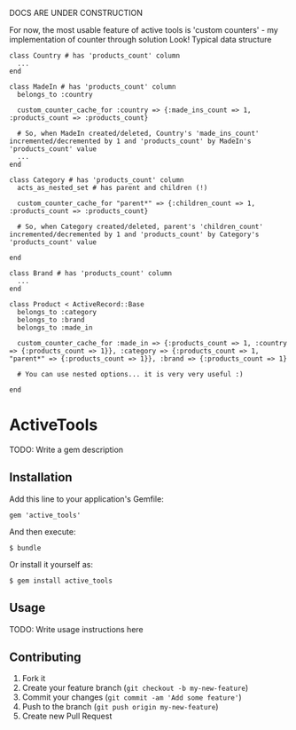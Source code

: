 DOCS ARE UNDER CONSTRUCTION

For now, the most usable feature of active tools is 'custom counters' - my implementation of <t>counter through</t> solution
    Look! Typical data structure

    class Country # has 'products_count' column
      ...
    end

    class MadeIn # has 'products_count' column
      belongs_to :country
      
      custom_counter_cache_for :country => {:made_ins_count => 1, :products_count => :products_count}
      
      # So, when MadeIn created/deleted, Country's 'made_ins_count' incremented/decremented by 1 and 'products_count' by MadeIn's 'products_count' value
      ...
    end

    class Category # has 'products_count' column
      acts_as_nested_set # has parent and children (!)

      custom_counter_cache_for "parent*" => {:children_count => 1, :products_count => :products_count}

      # So, when Category created/deleted, parent's 'children_count' incremented/decremented by 1 and 'products_count' by Category's 'products_count' value

    end

    class Brand # has 'products_count' column
      ...
    end

    class Product < ActiveRecord::Base
      belongs_to :category
      belongs_to :brand
      belongs_to :made_in
      
      custom_counter_cache_for :made_in => {:products_count => 1, :country => {:products_count => 1}}, :category => {:products_count => 1, "parent*" => {:products_count => 1}}, :brand => {:products_count => 1}
  
      # You can use nested options... it is very very useful :)
  
    end


# ActiveTools

TODO: Write a gem description

## Installation

Add this line to your application's Gemfile:

    gem 'active_tools'

And then execute:

    $ bundle

Or install it yourself as:

    $ gem install active_tools

## Usage

TODO: Write usage instructions here

## Contributing

1. Fork it
2. Create your feature branch (`git checkout -b my-new-feature`)
3. Commit your changes (`git commit -am 'Add some feature'`)
4. Push to the branch (`git push origin my-new-feature`)
5. Create new Pull Request
